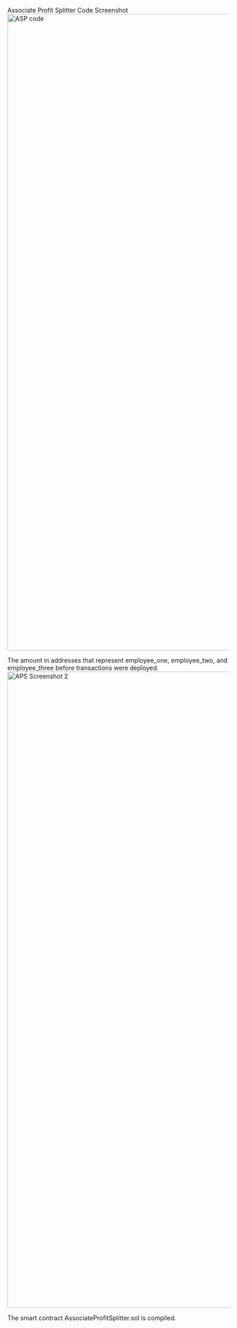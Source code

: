 Associate Profit Splitter Code Screenshot 
<img width="1440" alt="ASP code" src="https://user-images.githubusercontent.com/87285522/145937967-57475cff-e7a9-4d37-8a01-cb56d5909912.png">

The amount in addresses that represent employee_one, employee_two, and employee_three before transactions were deployed. 
<img width="1440" alt="APS Screenshot 2" src="https://user-images.githubusercontent.com/87285522/145939129-48fad285-293f-42cc-91bb-63ed26707f36.png">

The smart contract AssociateProfitSplitter.sol is compiled.
